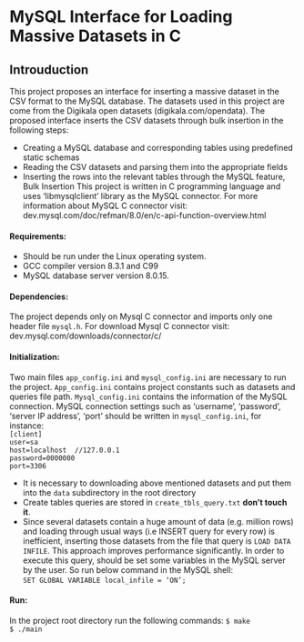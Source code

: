 # MySQL Interface for Loading Massive Datasets in C
## Introuduction

This project proposes an interface for inserting a massive dataset in the CSV format to the MySQL database.
The datasets used in this project are come from the Digikala open datasets (digikala.com/opendata).
The proposed interface inserts the CSV datasets through bulk insertion in the following steps:
- Creating a MySQL database and corresponding tables using predefined static schemas
- Reading the CSV datasets and parsing them into the appropriate fields
- Inserting the rows into the relevant tables through the MySQL feature, Bulk Insertion
This project is written in C programming language and uses ‘libmysqlclient’ library as the MySQL
connector. For more information about MySQL C connector visit:
dev.mysql.com/doc/refman/8.0/en/c-api-function-overview.html
#### Requirements:
- Should be run under the Linux operating system.
- GCC compiler version 8.3.1 and C99
- MySQL database server version 8.0.15.
#### Dependencies:
The project depends only on Mysql C connector and imports only one header file `mysql.h`.
For download Mysql C connector visit: dev.mysql.com/downloads/connector/c/
#### Initialization:
Two main files `app_config.ini` and `mysql_config.ini` are necessary to run the project.
`App_config.ini` contains project constants such as datasets and queries file path.
`Mysql_config.ini` contains the information of the MySQL connection.
MySQL connection settings such as ‘username’, ‘password’, ‘server IP address’, ‘port’
should be written in `mysql_config.ini`, for instance:  
`[client]`  
`user=sa`  
`host=localhost  //127.0.0.1`  
`password=0000000`  
`port=3306`  
- It is necessary to downloading above mentioned datasets and put them into the `data` subdirectory in the root directory
- Create tables queries are stored in `create_tbls_query.txt` **don’t touch it**.
- Since several datasets contain a huge amount of data (e.g. million rows) and loading through
usual ways (i.e INSERT query for every row) is inefficient, inserting those datasets from the file
that query is `LOAD DATA INFILE`. This approach improves performance significantly. In order
to execute this query, should be set some variables in the MySQL server by the user. So run
below command in the MySQL shell:  
`SET GLOBAL VARIABLE local_infile = ‘ON’;`
#### Run:
In the project root directory run the following commands:
`$ make`  
`$ ./main`  
